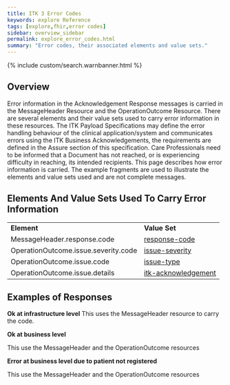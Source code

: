 ```yaml
---
title: ITK 3 Error Codes
keywords: explore Reference
tags: [explore,fhir,error codes]
sidebar: overview_sidebar
permalink: explore_error_codes.html
summary: "Error codes, their associated elements and value sets."
---
```


{% include custom/search.warnbanner.html %}

## Overview ##

Error information in the Acknowledgement Response messages is carried in the MessageHeader Resource and the OperationOutcome Resource. There are several elements and their value sets used to carry error information in these resources. The ITK Payload Specifications may define the error handling behaviour of the clinical application/system and communicates errors using the ITK Business Acknowledgements, the requirements are defined in the Assure section of this specification. 
Care Professionals need to be informed that a Document has not reached, or is experiencing difficulty in reaching, its intended recipients. 
This page describes how error information is carried. The example fragments are used to illustrate the elements and value sets used and are not complete messages. 


## Elements And Value Sets Used To Carry Error Information ##


<table width="100%">
    <tr>
        <td>
            <b>Element</b>
        </td>
        <td>
            <b>Value Set</b>
        </td>
    </tr>
    <tr>
        <td>
            MessageHeader.response.code
        </td>
        <td>
            <a href="http://hl7.org/fhir/STU3/valueset-response-code.html" target="_blank">response-code</a>
        </td>
    </tr>
    <tr>
        <td>
            OperationOutcome.issue.severity.code
        </td>
        <td>
                 <a href="http://hl7.org/fhir/STU3/valueset-issue-severity.html" target="_blank">issue-severity</a>
        </td>
    </tr>
	<tr>
        <td>
            OperationOutcome.issue.code
        </td>
        <td>
                 <a href="http://hl7.org/fhir/STU3/valueset-issue-type.html" target="_blank">issue-type</a>
        </td>
    </tr>
	<tr>
        <td>
            OperationOutcome.issue.details
        </td>
        <td>
                 <a href="https://fhir.nhs.uk/ValueSet/itk-acknowledgement-1" target="_blank">itk-acknowledgement</a>
        </td>
    </tr>


</table>

## Examples of Responses ##

**Ok at infrastructure level**
This uses the MessageHeader resource to carry the code.

<script src="https://gist.github.com/IOPS-DEV/b6678b59daaa95a18fd4f808b0e8f32d.js"></script>

**Ok at business level**

This use the MessageHeader and the OperationOutcome resources

<script src="https://gist.github.com/IOPS-DEV/846a7953fe122b9f811e14f06a5752c1.js"></script>

**Error at business level due to patient not registered**

This use the MessageHeader and the OperationOutcome resources

<script src="https://gist.github.com/IOPS-DEV/7591e3aa10e414b600ac2d786f6f33c2.js"></script>


